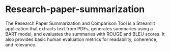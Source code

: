 # Research-paper-summarization
The Research Paper Summarization and Comparison Tool is a Streamlit application that extracts text from PDFs, generates summaries using a BART model, and evaluates the summaries with ROUGE and BLEU scores. It also provides basic human evaluation metrics for readability, coherence, and relevance.

